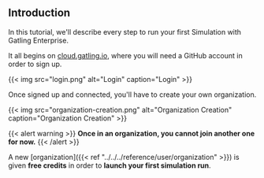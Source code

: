 ## Introduction

In this tutorial, we'll describe every step to run your first Simulation with Gatling Enterprise.

It all begins on [cloud.gatling.io](https://cloud.gatling.io), where you will need a GitHub account in order to sign up.

{{< img src="login.png" alt="Login" caption="Login" >}}

Once signed up and connected, you'll have to create your own organization.

{{< img src="organization-creation.png" alt="Organization Creation" caption="Organization Creation" >}}

{{< alert warning >}}
**Once in an organization, you cannot join another one for now.**
{{< /alert >}}

A new [organization]({{< ref "../../../reference/user/organization" >}}) is given **free credits** in order to **launch your first simulation run**.



